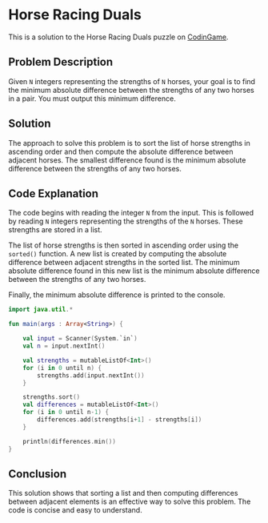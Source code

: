 # Horse Racing Duals

This is a solution to the Horse Racing Duals puzzle on [CodinGame](https://www.codingame.com/ide/puzzle/horse-racing-duals).

## Problem Description

Given `N` integers representing the strengths of `N` horses, your goal is to find the minimum absolute difference between the strengths of any two horses in a pair. You must output this minimum difference.

## Solution

The approach to solve this problem is to sort the list of horse strengths in ascending order and then compute the absolute difference between adjacent horses. The smallest difference found is the minimum absolute difference between the strengths of any two horses.

## Code Explanation

The code begins with reading the integer `N` from the input. This is followed by reading `N` integers representing the strengths of the `N` horses. These strengths are stored in a list.

The list of horse strengths is then sorted in ascending order using the `sorted()` function. A new list is created by computing the absolute difference between adjacent strengths in the sorted list. The minimum absolute difference found in this new list is the minimum absolute difference between the strengths of any two horses.

Finally, the minimum absolute difference is printed to the console.

```kotlin
import java.util.*

fun main(args : Array<String>) {

    val input = Scanner(System.`in`)
    val n = input.nextInt()

    val strengths = mutableListOf<Int>()
    for (i in 0 until n) {
        strengths.add(input.nextInt())
    }

    strengths.sort()
    val differences = mutableListOf<Int>()
    for (i in 0 until n-1) {
        differences.add(strengths[i+1] - strengths[i])
    }

    println(differences.min())
}
```

## Conclusion

This solution shows that sorting a list and then computing differences between adjacent elements is an effective way to solve this problem. The code is concise and easy to understand.